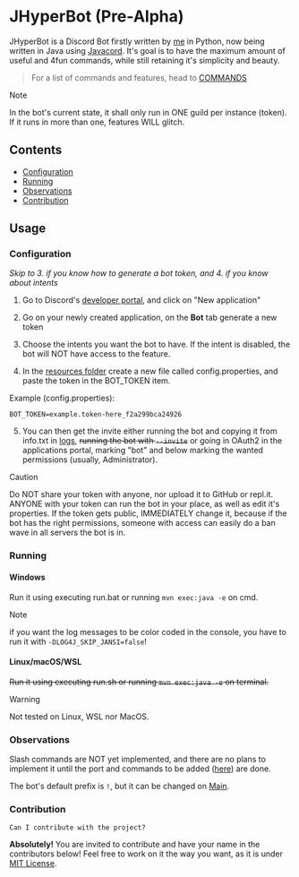 # JHyperBot (Pre-Alpha)
JHyperBot is a Discord Bot firstly written by [me](github.com/eduardogott/) in Python, now being written in Java using [Javacord](https://github.com/Javacord/Javacord). It's goal is to have the maximum amount of useful and 4fun commands, while still retaining it's simplicity and beauty.
> For a list of commands and features, head to [COMMANDS](COMMANDS.MD)

> [!NOTE]
> In the bot's current state, it shall only run in ONE guild per instance (token). If it runs in more than one, features WILL glitch.

## Contents
- [Configuration](#configuration)
- [Running](#running)
- [Observations](#observations)
- [Contribution](#contribution)

## Usage
### Configuration
*Skip to 3. if you know how to generate a bot token, and 4. if you know about intents*

1. Go to Discord's [developer portal](https://discord.com/developers/applications), and click on "New application"

2. Go on your newly created application, on the **Bot** tab generate a new token

3. Choose the intents you want the bot to have. If the intent is disabled, the bot will NOT have access to the feature.

4. In the [resources folder](./src/main/resources/) create a new file called config.properties, and paste the token in the BOT_TOKEN item.

Example (config.properties):
```properties
BOT_TOKEN=example.token-here_f2a299bca24926
```
5. You can then get the invite either running the bot and copying it from info.txt in [logs](./src/logs), ~~running the bot with `--invite`~~ or going in OAuth2 in the applications portal, marking "bot" and below marking the wanted permissions (usually, Administrator).

> [!CAUTION]
> Do NOT share your token with anyone, nor upload it to GitHub or repl.it. ANYONE with your token can run the bot in your place, as well as edit it's properties.
> If the token gets public, IMMEDIATELY change it, because if the bot has the right permissions, someone with access can easily do a ban wave in all servers the bot is in.

### Running
#### Windows
Run it using executing run.bat or running `mvn exec:java -e` on cmd.
> [!NOTE]
> if you want the log messages to be color coded in the console, you have to run it with `-DLOG4J_SKIP_JANSI=false`!
#### Linux/macOS/WSL
~~Run it using executing run.sh or running `mvn exec:java -e` on terminal.~~

> [!WARNING]
> Not tested on Linux, WSL nor MacOS.

### Observations
Slash commands are NOT yet implemented, and there are no plans to implement it until the port and commands to be added ([here](./progress.md)) are done.

The bot's default prefix is `!`, but it can be changed on [Main](./src/main/java/me/eduardogottert/Main.java).

### Contribution
`Can I contribute with the project?`

**Absolutely!** You are invited to contribute and have your name in the contributors below! Feel free to work on it the way you want, as it is under [MIT License](./LICENSE).
